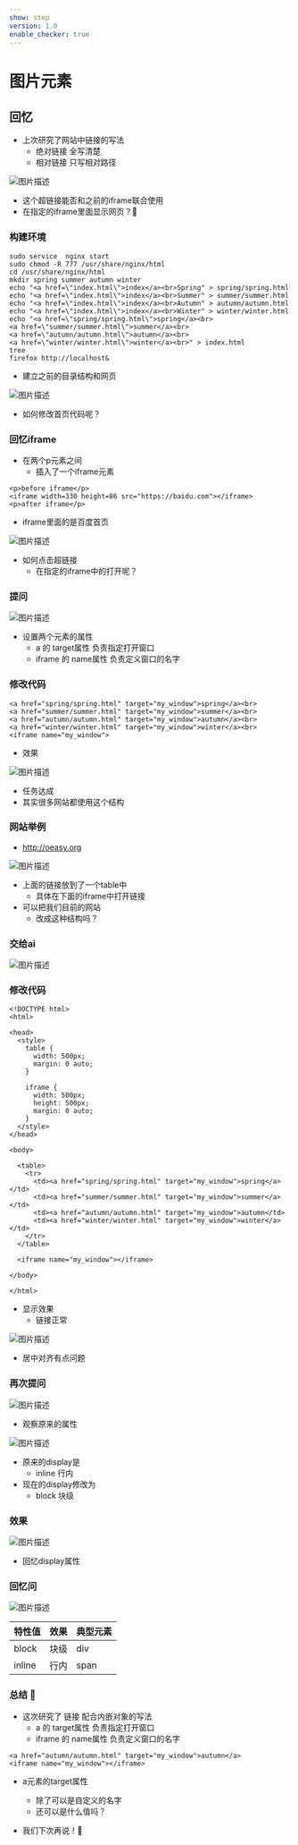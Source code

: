 ```yaml
---
show: step
version: 1.0
enable_checker: true
---
```


# 图片元素

## 回忆

- 上次研究了网站中链接的写法
	- 绝对链接 全写清楚
	- 相对链接 只写相对路径

![图片描述](https://doc.shiyanlou.com/courses/3781/labs/2890725/uid1190679-20241009-1728479938521) 

- 这个超链接能否和之前的iframe联合使用
- 在指定的iframe里面显示网页？🤔

### 构建环境

```
sudo service  nginx start
sudo chmod -R 777 /usr/share/nginx/html
cd /usr/share/nginx/html
mkdir spring summer autumn winter
echo "<a href=\"index.html\">index</a><br>Spring" > spring/spring.html
echo "<a href=\"index.html\">index</a><br>Summer" > summer/summer.html
echo "<a href=\"index.html\">index</a><br>Autumn" > autumn/autumn.html
echo "<a href=\"index.html\">index</a><br>Winter" > winter/winter.html
echo "<a href=\"spring/spring.html\">spring</a><br>
<a href=\"summer/summer.html\">summer</a><br>
<a href=\"autumn/autumn.html\">autumn</a><br>
<a href=\"winter/winter.html\">winter</a><br>" > index.html
tree
firefox http://localhost&
```

- 建立之前的目录结构和网页

![图片描述](https://doc.shiyanlou.com/courses/3781/labs/2890725/uid1190679-20241009-1728471467424) 

- 如何修改首页代码呢？

### 回忆iframe

- 在两个p元素之间
	- 插入了一个iframe元素

```
<p>before iframe</p>
<iframe width=330 height=86 src="https://baidu.com"></iframe>
<p>after iframe</p>
```

- iframe里面的是百度首页

![图片描述](https://doc.shiyanlou.com/courses/uid1190679-20240706-1720258406284) 

- 如何点击超链接
	- 在指定的iframe中的打开呢？

### 提问

![图片描述](https://doc.shiyanlou.com/courses/3781/labs/2891079/uid1190679-20241011-1728604119455)

- 设置两个元素的属性
	- a 的 target属性 负责指定打开窗口
	- iframe 的 name属性 负责定义窗口的名字

### 修改代码

```
<a href="spring/spring.html" target="my_window">spring</a><br>
<a href="summer/summer.html" target="my_window">summer</a><br>
<a href="autumn/autumn.html" target="my_window">autumn</a><br>
<a href="winter/winter.html" target="my_window">winter</a><br>
<iframe name="my_window">
```

- 效果

![图片描述](https://doc.shiyanlou.com/courses/3781/labs/2891079/uid1190679-20241011-1728604639745) 

- 任务达成
- 其实很多网站都使用这个结构

### 网站举例

- http://oeasy.org

![图片描述](https://doc.shiyanlou.com/courses/3781/labs/2891079/uid1190679-20241011-1728604862383)

- 上面的链接放到了一个table中
	- 具体在下面的iframe中打开链接
- 可以把我们目前的网站
	- 改成这种结构吗？

### 交给ai

![图片描述](https://doc.shiyanlou.com/courses/3781/labs/2891079/uid1190679-20241011-1728605086398) 

### 修改代码

```
<!DOCTYPE html>
<html>

<head>
  <style>
    table {
      width: 500px;
      margin: 0 auto;
    }

    iframe {
      width: 500px;
      height: 500px;
      margin: 0 auto;
    }
  </style>
</head>

<body>

  <table>
    <tr>
      <td><a href="spring/spring.html" target="my_window">spring</a></td>
      <td><a href="summer/summer.html" target="my_window">summer</a></td>
      <td><a href="autumn/autumn.html" target="my_window">autumn</td>
      <td><a href="winter/winter.html" target="my_window">winter</a></td>
    </tr>
  </table>

  <iframe name="my_window"></iframe>

</body>

</html>
```

- 显示效果
	- 链接正常

![图片描述](https://doc.shiyanlou.com/courses/3781/labs/2891079/uid1190679-20241011-1728605248953) 

- 居中对齐有点问题

### 再次提问

![图片描述](https://doc.shiyanlou.com/courses/3781/labs/2891079/uid1190679-20241011-1728605432710) 

- 观察原来的属性

![图片描述](https://doc.shiyanlou.com/courses/3781/labs/2891079/uid1190679-20241011-1728605475179) 

- 原来的display是
	- inline 行内
- 现在的display修改为
	- block 块级

### 效果

![图片描述](https://doc.shiyanlou.com/courses/3781/labs/2891079/uid1190679-20241011-1728605575518)

- 回忆display属性

### 回忆问

![图片描述](https://doc.shiyanlou.com/courses/3781/labs/2891079/uid1190679-20241011-1728605649359) 

|特性值|效果|典型元素|
|----|----|---|
|block|块级|div|
|inline|行内|span|


### 总结 🤔

- 这次研究了 链接 配合内嵌对象的写法
	- a 的 target属性 负责指定打开窗口
	- iframe 的 name属性 负责定义窗口的名字

```
<a href="autumn/autumn.html" target="my_window">autumn</a>
<iframe name="my_window"></iframe>
```

- a元素的target属性
	- 除了可以是自定义的名字
	- 还可以是什么值吗？

- 我们下次再说！👋
